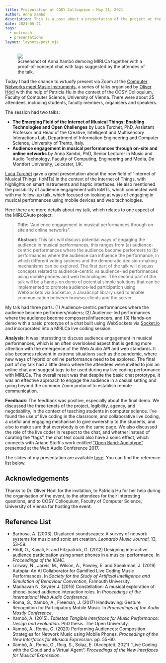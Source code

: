 ```yaml
---
title: Presentation at COSY Colloquium – May 21, 2021
author: Anna Xambó
description: This is a post about a presentation of the project at the COSY Colloquium, Faculty of Computer Science, University of Vienna.
date: 2021-05-21
tags:
  - outreach
  - presentations  
layout: layouts/post.njk
---
```


<figure>
<img src="../../img/pres-COSY-Colloquium-21-05-2021.jpg" class="responsive paleborder"  />
<figcaption>Screenshot of Anna Xambó demoing MIRLCa together with a proof-of-concept chat with tags suggested by the attendes of the talk.</figcaption>
</figure>


Today I had the chance to *virtually* present via Zoom at the [Computer Networks meet Music Instruments](https://cosy.cs.univie.ac.at/news-events/detail/news/cosy-colloquium-computer-networks-meet-music-instruments-21-mai-2021-1030-am/), a series of talks organised by [Oliver Hödl](http://www.drhoedl.com) with the help of Patricia Hu in the context of the COSY Colloquium, Faculty of Computer Science, University of Vienna. There were about 25 attendees, including students, faculty members, organisers and speakers.

The session had two talks:

* **The Emerging Field of the Internet of Musical Things: Enabling Technologies and Open Challenges** by Luca Turchet, PhD, Assistant Professor and Head of the Creative, Intelligent and Multisensory Interactions Lab, Department of Information Engineering and Computer Science, University of Trento, Italy.
* **Audience engagement in musical performances through on-site and online networks** by Anna Xambó, PhD, Senior Lecturer in Music and Audio Technology, Faculty of Computing, Engineering and Media, De Montfort University, Leicester, UK.

[Luca Turchet](http://www.lucaturchet.it/) gave a great presentation about the new field of 'Internet of Musical Things' (IoMTs) in the context of the Internet of Things, with highlights on smart instruments and haptic interfaces. He also mentioned the possibility of audience engagement with IoMTs, which connected well with my follow-up talk, which focused on looking at ways of engaging in musical performances using mobile devices and web technologies.

Here there are more details about my talk, which relates to one aspect of the MIRLCAuto project:

> **Title**: "Audience engagement in musical performances through on-site and online networks".
>
> **Abstract**: This talk will discuss potential ways of engaging the audience in musical performances, this ranges from (a) audience-centric performances where the audience become performers to (b) performances where the audience can influence the performance, in which different voting systems and the democratic decision-making mechanisms can be explored. The first part of the talk will discuss concepts related to audience-centric vs audience-led performances using mobile phones and web technologies. The second part of the talk will be a hands-on demo of potential simple solutions that can be implemented to promote audience-led participation using WebSockets via Socket.io, a JavaScript library used to enable communication between browser clients and the server.

My talk had three parts: (1) Audience-centric performances where the audience become performers/makers; (2) Audience-led performances where the audience become composers/influencers, and (3) Hands-on demo with a basic prototype of a chat built using WebSockets via [Socket.io](https://socket.io/) and incorporated into a MIRLCa live coding session.

**Analysis**: It was interesting to discuss audience engagement in musical performances, which is an often overlooked aspect that is getting more attention with the emergence of the Web Audio API and web standards. It also becomes relevant in extreme situations such as the pandemic, where new ways of hybrid or online performance need to be explored. The final part of my talk had a little demo where the attendees were invited to join an online chat and suggest tags to be used during my live coding performance with MIRLCa. The overall result was that despite the basic chat prototype, it was an effective approach to engage the audience in a casual setting and going beyond the common Zoom protocol to establish remote communication.

**Feedback**: The feedback was positive, especially about the final demo. We discussed the three tenets of the project, legibility, agency, and negotiability, in the context of teaching students in computer science. I've found the use of live coding in the classroom, and collaborative live coding, a useful and engaging mechanism to give ownership to the students, and also to make sure that everybody is on the same page. We also discussed the role of the live coder in respect to the chat, and whether instead of curating the "tags", the chat text could also have a sonic effect, which connects with Ariane Stolfi's work entitled ["Open Band: Audiotype"](http://webaudioconf.com/posts/2017_EA_13/) presented at the Web Audio Conference 2017. 

The slides of my presentation are available [here](/downloads/COSY-Colloquium-Anna-Xambo-Presentation-21.05.2021.pdf). You can find the reference list below. 

## Acknowledgements

Thanks to Dr. Oliver Hödl for the invitation, to Patricia Hu for her help during the organisation of the event, to the attendees for their interesting questions, and to COSY Colloquium, Faculty of Computer Science, University of Vienna for hosting the event.

## Reference List

* Barbosa, A. (2003). Displaced soundscapes: A survey of network systems for music and sonic art creation. *Leonardo Music Journal*, 13, 53–59.
* Hödl, O., Kayali, F. and Fitzpatrick, G. (2012) Designing interactive audience participation using smart phones in a musical performance. In *Proceedings of the ICMC*.
* Lorway, N., Jarvis, M., Wilson, A., Powley, E. and Speakman, J. (2019) Autopia: An AI Collaborator for Gamified Live Coding Music Performances. In *Society for the Study of Artificial Intelligence and Simulation of Behaviour Convention*, Falmouth University. 
* Madhavan N, Snyder J. (2016) Constellation: A musical exploration of phone-based audience interaction roles. In *Proceedings of the International Web Audio Conference*.
* Roma, G., Xambó, A., Freeman, J. (2017) Handwaving: Gesture Recognition for Participatory Mobile Music. In *Proceedings of the Audio Mostly Conference*.
* Xambó, A. (2015). *Tabletop Tangible Interfaces for Music Performance: Design and Evaluation*. PhD thesis. The Open University.
* Xambó, A., Roma, G. (2020) Performing Audiences: Composition Strategies for Network Music using Mobile Phones. *Proceedings of the New Interfaces for Musical Expression*. pp. 55-60.
* Xambó, A., Roma, G., Roig, S., Solaz, E. (Accepted, 2021) “Live Coding with the Cloud and a Virtual Agent”. *Proceedings of the New Interfaces for Musical Expression*.

